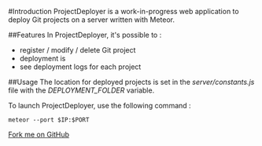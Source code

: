 #Introduction
ProjectDeployer is a work-in-progress web application to deploy Git projects on a server written with Meteor.

##Features
In ProjectDeployer, it's possible to :

* register / modify / delete Git project
* deployment is 
* see deployment logs for each project

##Usage
The location for deployed projects is set in the _server/constants.js_ file with the _DEPLOYMENT_FOLDER_ variable.

To launch ProjectDeployer, use the following command :
```
meteor --port $IP:$PORT
```


<link rel="stylesheet" href="https://cdnjs.cloudflare.com/ajax/libs/github-fork-ribbon-css/0.2.0/gh-fork-ribbon.min.css" />
<!--[if lt IE 9]>
  <link rel="stylesheet" href="https://cdnjs.cloudflare.com/ajax/libs/github-fork-ribbon-css/0.2.0/gh-fork-ribbon.ie.min.css" />
<![endif]-->
 <a class="github-fork-ribbon" href="https://github.com/Febbweiss/ProjectDeployer" target="_blank" title="Fork me on GitHub">Fork me on GitHub</a>
 
